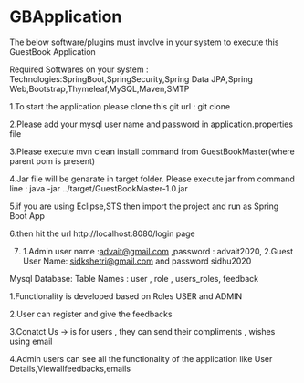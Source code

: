 # GBApplication

The below software/plugins must involve in your system to execute this GuestBook Application

Required Softwares on your system : Technologies:SpringBoot,SpringSecurity,Spring Data JPA,Spring Web,Bootstrap,Thymeleaf,MySQL,Maven,SMTP

1.To start the application please clone this git url : git clone 

2.Please add your mysql user name and password in application.properties file

3.Please execute mvn clean install command from GuestBookMaster(where parent pom is present)

4.Jar file will be genarate in target folder. Please execute jar from command line : java -jar ../target/GuestBookMaster-1.0.jar

5.if you are using Eclipse,STS then import the project and run as Spring Boot App


6.then hit the url http://localhost:8080/login page 


7. 1.Admin user name :advait@gmail.com ,password : advait2020, 2.Guest User Name: sidkshetri@gmail.com and password sidhu2020


Mysql Database: Table Names : user , role , users_roles, feedback

1.Functionality is developed based on Roles USER and ADMIN

2.User can register and give the feedbacks

3.Conatct Us -> is for users , they can send their compliments , wishes using email

4.Admin users can see all the functionality of the application like User Details,Viewallfeedbacks,emails
